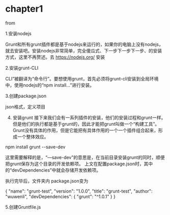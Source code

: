 # chapter1  

from 

1.安装nodejs

Grunt和所有grunt插件都是基于nodejs来运行的，如果你的电脑上没有nodejs，就去安装吧。安装nodejs非常简单，完全傻瓜式、下一步下一步下一步、的安装方式，这里不再赘述。去 https://nodejs.org/ 安装

2.安装grunt-CLI

CLI”被翻译为“命令行”。要想使用grunt，首先必须将grunt-cli安装到全局环境中，使用nodejs的“npm install…”进行安装。


3.创建package.json

json格式，定义项目

4. 安装grunt
接下来我们会有一系列插件的安装，他们的安装过程和grunt一样。
但是他们的执行都是基于grunt的，因此才能把grunt叫做一个“构建工具”。
Grunt没有具体的作用，但是它能把有具体作用的一个一个插件组合起来，形成一个整体效应。

npm install grunt --save-dev

这里需要解释的是，“—save-dev”的意思是，在当前目录安装grunt的同时，顺便把grunt保存为这个目录的开发依赖项。
上文在配置package.json时，其中的“devDependencies”中就会存储开发依赖项。


执行完毕后，文件夹内 package.json变为

{
  "name": "grunt-test",
  "version": "1.0.0",
  "title": "grunt-test",
  "author": "wuwenli",
  "devDependencies": {
    "grunt": "^1.0.1"
  }
}


5.创建Gruntfile.js





